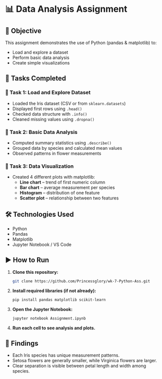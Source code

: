 
# 📊 Data Analysis Assignment

## 📌 Objective

This assignment demonstrates the use of Python (pandas & matplotlib) to:

- Load and explore a dataset
- Perform basic data analysis
- Create simple visualizations

## 📂 Tasks Completed

### 🔹 Task 1: Load and Explore Dataset
- Loaded the Iris dataset (CSV or from `sklearn.datasets`)
- Displayed first rows using `.head()`
- Checked data structure with `.info()`
- Cleaned missing values using `.dropna()`

### 🔹 Task 2: Basic Data Analysis
- Computed summary statistics using `.describe()`
- Grouped data by species and calculated mean values
- Observed patterns in flower measurements

### 🔹 Task 3: Data Visualization
- Created 4 different plots with matplotlib:
	- **Line chart** – trend of first numeric column
	- **Bar chart** – average measurement per species
	- **Histogram** – distribution of one feature
	- **Scatter plot** – relationship between two features


## 🛠️ Technologies Used

- Python
- Pandas
- Matplotlib
- Jupyter Notebook / VS Code

## ▶️ How to Run

1. **Clone this repository:**

	```bash
	git clone https://github.com/Princessglory/wk-7-Python-Ass.git
	```

2. **Install required libraries (if not already):**

	```bash
	pip install pandas matplotlib scikit-learn
	```

3. **Open the Jupyter Notebook:**

	```bash
	jupyter notebook Assignment.ipynb
	```

4. **Run each cell to see analysis and plots.**

## 📌 Findings

- Each Iris species has unique measurement patterns.
- Setosa flowers are generally smaller, while Virginica flowers are larger.
- Clear separation is visible between petal length and width among species.
